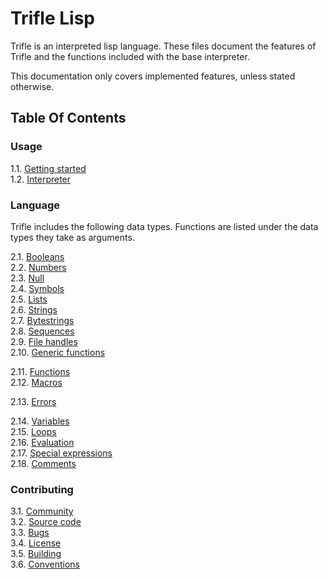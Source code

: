 # Trifle Lisp

Trifle is an interpreted lisp language. These files document the
features of Trifle and the functions included with the base
interpreter.

This documentation only covers implemented features, unless stated
otherwise.

## Table Of Contents

### Usage

1.1. [Getting started](Getting-Started.md)  
1.2. [Interpreter](Interpreter.md)  

### Language

Trifle includes the following data types. Functions are listed under
the data types they take as arguments.

2.1. [Booleans](Booleans.md)  
2.2. [Numbers](Numbers.md)  
2.3. [Null](Null.md)  
2.4. [Symbols](Symbols.md)  
2.5. [Lists](Lists.md)  
2.6. [Strings](Strings.md)  
2.7. [Bytestrings](Bytestrings.md)  
2.8. [Sequences](Sequences.md)  
2.9. [File handles](File-Handles.md)  
2.10. [Generic functions](Generic-Functions.md)

2.11. [Functions](Functions.md)  
2.12. [Macros](Macros.md)

2.13. [Errors](Errors.md)

2.14. [Variables](Variables.md)  
2.15. [Loops](Loops.md)  
2.16. [Evaluation](Evaluation.md)  
2.17. [Special expressions](Special-Expressions.md)  
2.18. [Comments](Comments.md)

### Contributing

3.1. [Community](Community.md)  
3.2. [Source code](https://github.com/wilfred/trifle)  
3.3. [Bugs](https://github.com/wilfred/trifle/issues)  
3.4. [License](License.md)  
3.5. [Building](Building.md)  
3.6. [Conventions](Conventions.md)  
